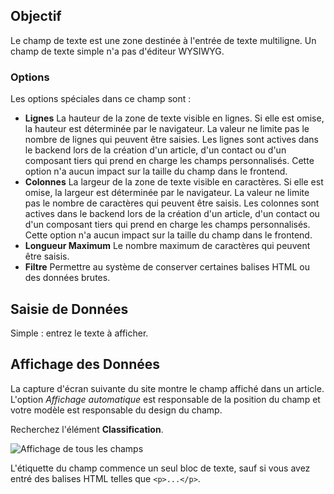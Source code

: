 <!-- Filename: J3.x:Adding_custom_fields/Textarea_Field / Display title: Champ de zone de texte -->
## Objectif

Le champ de texte est une zone destinée à l'entrée de texte multiligne. Un champ de texte simple n'a pas d'éditeur WYSIWYG.

### Options

Les options spéciales dans ce champ sont :

- **Lignes** La hauteur de la zone de texte visible en lignes. Si elle est omise, la hauteur est déterminée par le navigateur. La valeur ne limite pas le nombre de lignes qui peuvent être saisies. Les lignes sont actives dans le backend lors de la création d'un article, d'un contact ou d'un composant tiers qui prend en charge les champs personnalisés. Cette option n'a aucun impact sur la taille du champ dans le frontend.
- **Colonnes** La largeur de la zone de texte visible en caractères. Si elle est omise, la largeur est déterminée par le navigateur. La valeur ne limite pas le nombre de caractères qui peuvent être saisis. Les colonnes sont actives dans le backend lors de la création d'un article, d'un contact ou d'un composant tiers qui prend en charge les champs personnalisés. Cette option n'a aucun impact sur la taille du champ dans le frontend.
- **Longueur Maximum** Le nombre maximum de caractères qui peuvent être saisis.
- **Filtre** Permettre au système de conserver certaines balises HTML ou des données brutes.

## Saisie de Données

Simple : entrez le texte à afficher.


## Affichage des Données

La capture d'écran suivante du site montre le champ affiché dans un article. L'option *Affichage automatique* est responsable de la position du champ et votre modèle est responsable du design du champ.

Recherchez l'élément **Classification**.

![Affichage de tous les champs](../../../en/images/fields/fields-display.png "Affichage des champs")

L'étiquette du champ commence un seul bloc de texte, sauf si vous avez entré des balises HTML telles que `<p>...</p>`.

